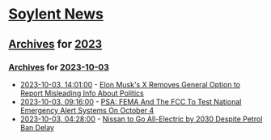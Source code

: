 # [Soylent News](../../../README.md)

## [Archives](../../index.md) for [2023](../index.md)

### [Archives](../../index.md) for [2023-10-03](index.md)

* [2023-10-03, 14:01:00](https://soylentnews.org/article.pl?sid=23/10/02/1818211&from=rss) - [Elon Musk's X Removes General Option to Report Misleading Info About Politics](https://soylentnews.org/article.pl?sid=23/10/02/1818211&from=rss)
* [2023-10-03, 09:16:00](https://soylentnews.org/article.pl?sid=23/10/02/1737228&from=rss) - [PSA: FEMA And The FCC To Test National Emergency Alert Systems On October 4](https://soylentnews.org/article.pl?sid=23/10/02/1737228&from=rss)
* [2023-10-03, 04:28:00](https://soylentnews.org/article.pl?sid=23/10/02/1549204&from=rss) - [Nissan to Go All-Electric by 2030 Despite Petrol Ban Delay](https://soylentnews.org/article.pl?sid=23/10/02/1549204&from=rss)
